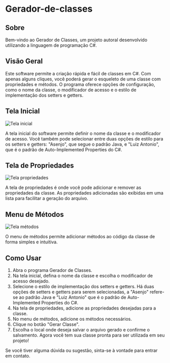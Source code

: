 # Gerador-de-classes

## Sobre
Bem-vindo ao Gerador de Classes, um projeto autoral desenvolvido utilizando a linguagem de programação C#.

## Visão Geral
Este software permite a criação rápida e fácil de classes em C#. Com apenas alguns cliques, você poderá gerar o esqueleto de uma classe com propriedades e métodos. O programa oferece opções de configuração, como o nome da classe, o modificador de acesso e o estilo de implementação dos setters e getters.

## Tela Inicial
![Tela inicial](https://github.com/ryannferreira/gerador-de-classes/assets/107849014/ece44903-5260-4d0a-ae60-1e7ba8229404)

A tela inicial do software permite definir o nome da classe e o modificador de acesso. Você também pode selecionar entre duas opções de estilo para os setters e getters: "Asenjo", que segue o padrão Java, e "Luiz Antonio", que é o padrão de Auto-Implemented Properties do C#.

## Tela de Propriedades
![Tela propriedades](https://github.com/ryannferreira/gerador-de-classes/assets/107849014/e02155d5-2a7a-451e-be43-1d40b1cfe7ec)

A tela de propriedades é onde você pode adicionar e remover as propriedades da classe. As propriedades adicionadas são exibidas em uma lista para facilitar a geração do arquivo.

## Menu de Métodos
![Tela métodos](https://github.com/ryannferreira/gerador-de-classes/assets/107849014/eb319c6c-ca23-4ae5-8235-67730a975cb0)

O menu de métodos permite adicionar métodos ao código da classe de forma simples e intuitiva.

## Como Usar
1. Abra o programa Gerador de Classes.
2. Na tela inicial, defina o nome da classe e escolha o modificador de acesso desejado.
3. Selecione o estilo de implementação dos setters e getters. Há duas opções de setters e getters para serem selecionadas, a "Asenjo" refere-se ao padrão Java e "Luiz Antonio" que é o padrão de Auto-Implemented Properties do C#. 
4. Na tela de propriedades, adicione as propriedades desejadas para a classe.
5. No menu de métodos, adicione os métodos necessários.
6. Clique no botão "Gerar Classe".
7. Escolha o local onde deseja salvar o arquivo gerado e confirme o salvamento.
Agora você tem sua classe pronta para ser utilizada em seu projeto!

Se você tiver alguma dúvida ou sugestão, sinta-se à vontade para entrar em contato.
